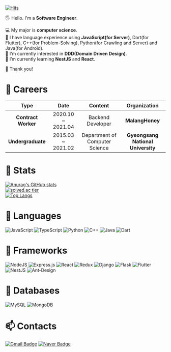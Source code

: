 [![Hits](https://hits.seeyoufarm.com/api/count/incr/badge.svg?url=https%3A%2F%2Fgithub.com%2FJtree03%2Fhit-counter&count_bg=%2370C6FF&title_bg=%238E8B8B&icon=github.svg&icon_color=%23000000&title=hits&edge_flat=false)](https://hits.seeyoufarm.com)

🖐 Hello. I'm a **Software Engineer**.  
  
💻 My major is **computer science**.  
🎡 I have language experience using **JavaScript(for Server)**, Dart(for Flutter), C++(for Problem-Solving), Python(for Crawling and Server) and Java(for Android).  
🔭 I'm currently interested in **DDD(Domain Driven Design)**.  
🌱 I’m currently learning **NestJS** and **React**.  
  
🎃 Thank you!  
  
# 💼 Careers
| **Type** | **Date** | **Content** | **Organization** |
|:--------:|:--------:|:--------:|:--------:|
| **Contract Worker** | 2020.10 ~ 2021.04 | Backend Developer | **MalangHoney** |
| **Undergraduate** | 2015.03 ~ 2021.02 | Department of Computer Science | **Gyeongsang National University** |
  
# 🧿 Stats
[![Anurag's GitHub stats](https://github-readme-stats.vercel.app/api?username=Jtree03)](https://github.com/anuraghazra/github-readme-stats)  
[![solved.ac tier](http://mazassumnida.wtf/api/generate_badge?boj=abcde093)](https://solved.ac/abcde093)  
[![Top Langs](https://github-readme-stats.vercel.app/api/top-langs/?username=Jtree03)](https://github.com/anuraghazra/github-readme-stats)  
  
# 📃 Languages
<img alt="JavaScript" src="https://img.shields.io/badge/javascript%20-%23323330.svg?&style=for-the-badge&logo=javascript&logoColor=%23F7DF1E"/> <img alt="TypeScript" src="https://img.shields.io/badge/typescript%20-%23007ACC.svg?&style=for-the-badge&logo=typescript&logoColor=white"/> <img alt="Python" src="https://img.shields.io/badge/python%20-%2314354C.svg?&style=for-the-badge&logo=python&logoColor=white"/> <img alt="C++" src="https://img.shields.io/badge/c++%20-%2300599C.svg?&style=for-the-badge&logo=c%2B%2B&ogoColor=white"/> <img alt="Java" src="https://img.shields.io/badge/java-%23ED8B00.svg?&style=for-the-badge&logo=java&logoColor=white"/> <img alt="Dart" src="https://img.shields.io/badge/dart-%230175C2.svg?&style=for-the-badge&logo=dart&logoColor=white"/>
  
# 🎢 Frameworks
<img alt="NodeJS" src="https://img.shields.io/badge/node.js%20-%2343853D.svg?&style=for-the-badge&logo=node.js&logoColor=white"/> <img alt="Express.js" src="https://img.shields.io/badge/express.js%20-%23404d59.svg?&style=for-the-badge"/> <img alt="React" src="https://img.shields.io/badge/react%20-%2320232a.svg?&style=for-the-badge&logo=react&logoColor=%2361DAFB"/> <img alt="Redux" src="https://img.shields.io/badge/redux%20-%23593d88.svg?&style=for-the-badge&logo=redux&logoColor=white"/> <img alt="Django" src="https://img.shields.io/badge/django%20-%23092E20.svg?&style=for-the-badge&logo=django&logoColor=white"/> <img alt="Flask" src="https://img.shields.io/badge/flask%20-%23000.svg?&style=for-the-badge&logo=flask&logoColor=white"/> <img alt="Flutter" src="https://img.shields.io/badge/Flutter%20-%2302569B.svg?&style=for-the-badge&logo=Flutter&logoColor=white" /> <img alt="NestJS" src="https://img.shields.io/badge/nestjs%20-%23E0234E.svg?&style=for-the-badge&logo=nestjs&logoColor=white" /> <img alt="Ant-Design" src="https://img.shields.io/badge/-Ant%20Design-%230170FE?&style=for-the-badge&logo=ant-design&logoColor=white"/>
  
# 💾 Databases
<img alt="MySQL" src="https://img.shields.io/badge/mysql-%2300f.svg?&style=for-the-badge&logo=mysql&logoColor=white"/> <img alt="MongoDB" src ="https://img.shields.io/badge/MongoDB-%234ea94b.svg?&style=for-the-badge&logo=mongodb&logoColor=white"/>
  
# 📫 Contacts
[![Gmail Badge](https://img.shields.io/badge/Gmail-d14836?style=flat-square&logo=Gmail&logoColor=white&link=mailto:wowns0903@gmail.com)](mailto:wowns0903@gmail.com) [![Naver Badge](https://img.shields.io/badge/Naver-03C75A?style=flat-square&logo=Naver&logoColor=white&link=mailto:wowns0903@naver.com)](mailto:wowns0903@naver.com)  
  
